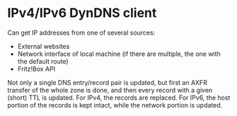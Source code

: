 IPv4/IPv6 DynDNS client
=======================

Can get IP addresses from one of several sources:

* External websites
* Network interface of local machine (if there are multiple, the one with the
  default route)
* Fritz!Box API

Not only a single DNS entry/record pair is updated, but first an AXFR transfer
of the whole zone is done, and then every record with a given (short) TTL is
updated. For IPv4, the records are replaced. For IPv6, the host portion of the
records is kept intact, while the network portion is updated.
